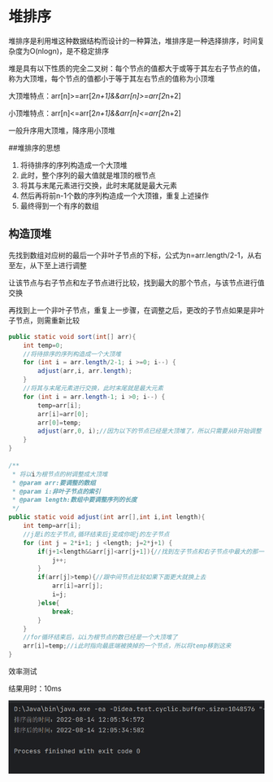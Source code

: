 # 堆排序

堆排序是利用堆这种数据结构而设计的一种算法，堆排序是一种选择排序，时间复杂度为O(nlogn)，是不稳定排序

堆是具有以下性质的完全二叉树：每个节点的值都大于或等于其左右子节点的值，称为大顶堆，每个节点的值都小于等于其左右节点的值称为小顶堆

大顶堆特点：arr[n]>=arr[2*n+1]&&arr[n]>=arr[2*n+2]

小顶堆特点：arr[n]<=arr[2*n+1]&&arr[n]<=arr[2*n+2]

一般升序用大顶堆，降序用小顶堆

##堆排序的思想

1. 将待排序的序列构造成一个大顶堆
2. 此时，整个序列的最大值就是堆顶的根节点
3. 将其与末尾元素进行交换，此时末尾就是最大元素
4. 然后再将前n-1个数的序列构造成一个大顶锥，重复上述操作
5. 最终得到一个有序的数组

## 构造顶堆

先找到数组对应树的最后一个非叶子节点的下标，公式为n=arr.length/2-1，从右至左，从下至上进行调整

让该节点与右子节点和左子节点进行比较，找到最大的那个节点，与该节点进行值交换

再找到上一个非叶子节点，重复上一步骤，在调整之后，更改的子节点如果是非叶子节点，则需重新比较

```java
public static void sort(int[] arr){
    int temp=0;
    //将待排序的序列构造成一个大顶堆
    for (int i = arr.length/2-1; i >=0; i--) {
        adjust(arr,i, arr.length);
    }
    //将其与末尾元素进行交换，此时末尾就是最大元素
    for (int i = arr.length-1; i >0; i--) {
        temp=arr[i];
        arr[i]=arr[0];
        arr[0]=temp;
        adjust(arr,0, i);//因为以下的节点已经是大顶堆了，所以只需要从0开始调整
    }
}

/**
 * 将以i为根节点的树调整成大顶堆
 * @param arr:要调整的数组
 * @param i:非叶子节点的索引
 * @param length:数组中要调整序列的长度
 */
public static void adjust(int arr[],int i,int length){
    int temp=arr[i];
    //j是i的左子节点,循环结束后j变成你呢j的左子节点
    for (int j = 2*i+1; j <length; j=2*j+1) {
        if(j+1<length&&arr[j]<arr[j+1]){//找到左子节点和右子节点中最大的那一个
            j++;
        }
        if(arr[j]>temp){//跟中间节点比较如果下面更大就换上去
            arr[i]=arr[j];
            i=j;
        }else{
            break;
        }
    }
    //for循环结束后，以i为根节点的数已经是一个大顶堆了
    arr[i]=temp;//i此时指向最底端被换掉的一个节点，所以将temp移到这来
}
```

效率测试

结果用时：10ms

![堆排序时间花费](堆排序时间花费.png)

